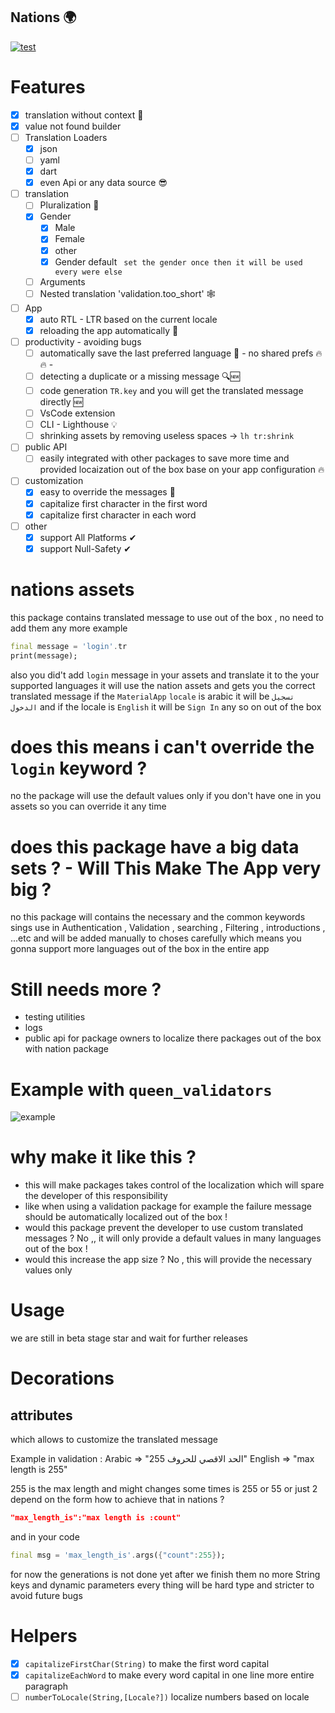 ## **Nations 🌍**

[![test](https://github.com/maxzod/nations/actions/workflows/dart.yml/badge.svg)](https://github.com/maxzod/nations/actions/workflows/dart.yml)

# Features

- [x] translation without context 🚀
- [x] value not found builder
- [ ] Translation Loaders
  - [x] json
  - [ ] yaml
  - [x] dart
  - [x] even Api or any data source 😎
- [ ] translation
  - [ ] Pluralization 💪
  - [x] Gender
    - [x] Male
    - [x] Female
    - [x] other
    - [x] Gender default ` set the gender once then it will be used every were else`
  - [ ] Arguments
  - [ ] Nested translation 'validation.too_short' 🕸
- [ ] App
  - [x] auto RTL - LTR based on the current locale
  - [x] reloading the app automatically 🔄
- [ ] productivity - avoiding bugs
  - [ ] automatically save the last preferred language 🚀 - no shared prefs 🔥🔥 -
  - [ ] detecting a duplicate or a missing message 🔍🆕
  - [ ] code generation `TR.key` and you will get the translated message directly 🆕
  - [ ] VsCode extension
  - [ ] CLI - Lighthouse 💡
  - [ ] shrinking assets by removing useless spaces -> `lh tr:shrink`
- [ ] public API
  - [ ] easily integrated with other packages to save more time and provided locaization out of the box base on your app configuration 🔥
- [ ] customization
  - [x] easy to override the messages 🔱
  - [x] capitalize first character in the first word
  - [x] capitalize first character in each word
- [ ] other
  - [x] support All Platforms ✔
  - [x] support Null-Safety ✔

# nations assets

this package contains translated message to use out of the box , no need to add them any more
example

```dart
final message = 'login'.tr
print(message);
```

also you did't add `login` message in your assets and translate it to the your supported languages
it will use the nation assets and gets you the correct translated message
if the `MaterialApp` `locale` is arabic it will be `تسجيل الدخول` and if the locale is `English` it will be `Sign In` any so on out of the box

# does this means i can't override the `login` keyword ?

no the package will use the default values only if you don't have one in you assets so you can override it any time

# does this package have a big data sets ? - Will This Make The App very big ?

no this package will contains the necessary and the common keywords sings use in Authentication , Validation , searching , Filtering , introductions , ...etc and will be added manually to choses carefully
which means you gonna support more languages out of the box in the entire app

# Still needs more ?

- testing utilities
- logs
- public api for package owners to localize there packages out of the box with nation package

# Example with `queen_validators`

![example](https://github.com/maxzod/nations/blob/testing/images/example_with_queen_validators.png)

# why make it like this ?

- this will make packages takes control of the localization which will spare the developer of this responsibility
- like when using a validation package for example the failure message should be automatically localized out of the box !
- would this package prevent the developer to use custom translated messages ? No ,, it will only provide a default values in many languages out of the box !
- would this increase the app size ? No , this will provide the necessary values only

# Usage

we are still in beta stage star and wait for further releases

# Decorations

## attributes

which allows to customize the translated message

Example in validation :
Arabic => "الحد الاقصي للحروف 255"
English => "max length is 255"

255 is the max length and might changes some times is 255 or 55 or just 2 depend on the form
how to achieve that in nations ?

```json
"max_length_is":"max length is :count"
```

and in your code

```dart
final msg = 'max_length_is'.args({"count":255});
```

for now the generations is not done yet after we finish them no
more String keys and dynamic parameters every thing will be hard type and stricter to avoid future bugs

# Helpers

- [x] `capitalizeFirstChar(String)` to make the first word capital
- [x] `capitalizeEachWord` to make every word capital in one line more entire paragraph
- [ ] `numberToLocale(String,[Locale?])` localize numbers based on locale
